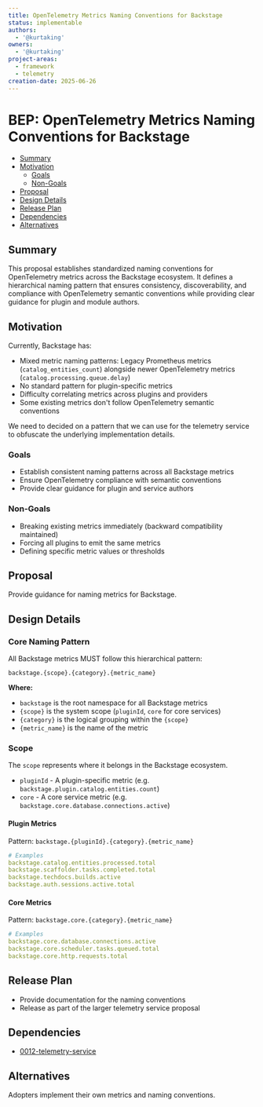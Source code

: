 ```yaml
---
title: OpenTelemetry Metrics Naming Conventions for Backstage
status: implementable
authors:
  - '@kurtaking'
owners:
  - '@kurtaking'
project-areas:
  - framework
  - telemetry
creation-date: 2025-06-26
---
```


# BEP: OpenTelemetry Metrics Naming Conventions for Backstage

- [Summary](#summary)
- [Motivation](#motivation)
  - [Goals](#goals)
  - [Non-Goals](#non-goals)
- [Proposal](#proposal)
- [Design Details](#design-details)
- [Release Plan](#release-plan)
- [Dependencies](#dependencies)
- [Alternatives](#alternatives)

## Summary

This proposal establishes standardized naming conventions for OpenTelemetry metrics across the Backstage ecosystem. It defines a hierarchical naming pattern that ensures consistency, discoverability, and compliance with OpenTelemetry semantic conventions while providing clear guidance for plugin and module authors.

## Motivation

Currently, Backstage has:

- Mixed metric naming patterns: Legacy Prometheus metrics (`catalog_entities_count`) alongside newer OpenTelemetry metrics (`catalog.processing.queue.delay`)
- No standard pattern for plugin-specific metrics
- Difficulty correlating metrics across plugins and providers
- Some existing metrics don't follow OpenTelemetry semantic conventions

We need to decided on a pattern that we can use for the telemetry service to obfuscate the underlying implementation details.

### Goals

- Establish consistent naming patterns across all Backstage metrics
- Ensure OpenTelemetry compliance with semantic conventions
- Provide clear guidance for plugin and service authors

### Non-Goals

- Breaking existing metrics immediately (backward compatibility maintained)
- Forcing all plugins to emit the same metrics
- Defining specific metric values or thresholds

## Proposal

Provide guidance for naming metrics for Backstage.

## Design Details

### Core Naming Pattern

All Backstage metrics MUST follow this hierarchical pattern:

`backstage.{scope}.{category}.{metric_name}`

**Where:**

- `backstage` is the root namespace for all Backstage metrics
- `{scope}` is the system scope (`pluginId`, `core` for core services)
- `{category}` is the logical grouping within the `{scope}`
- `{metric_name}` is the name of the metric

### Scope

The `scope` represents where it belongs in the Backstage ecosystem.

- `pluginId` - A plugin-specific metric (e.g. `backstage.plugin.catalog.entities.count`)
- `core` - A core service metric (e.g. `backstage.core.database.connections.active`)

#### Plugin Metrics

Pattern: `backstage.{pluginId}.{category}.{metric_name}`

```yaml
# Examples
backstage.catalog.entities.processed.total
backstage.scaffolder.tasks.completed.total
backstage.techdocs.builds.active
backstage.auth.sessions.active.total
```

#### Core Metrics

Pattern: `backstage.core.{category}.{metric_name}`

```yaml
# Examples
backstage.core.database.connections.active
backstage.core.scheduler.tasks.queued.total
backstage.core.http.requests.total
```

## Release Plan

- Provide documentation for the naming conventions
- Release as part of the larger telemetry service proposal

## Dependencies

- [0012-telemetry-service](../0012-telemetry-service/README.md)

## Alternatives

Adopters implement their own metrics and naming conventions.
